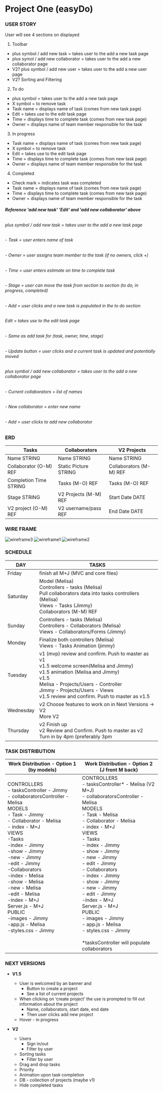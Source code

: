 # Project One (easyDo)


### __USER STORY__

User will see 4 sections on displayed

1. Toolbar
  - plus symbol / add new task  = takes user to the add a new task page
  - plus symol / add new collaborator  = takes user to the add a new collaborator page 
  - V2? plus symbol / add new user  = takes user to the add a new user page
  - V2? Sorting and Filtering

2. To do
  - plus symbol  = takes user to the add a new task page 
  - X symbol = to remove task
  - Task name  = displays name of task (comes from new task page)
  - Edit = takes use to the edit task page
  - Time = displays time to complete task (comes from new task page)
  - Owner = displays name of team member responsible for the task

3. In progress 
  - Task name  = displays name of task (comes from new task page)
  - X symbol = to remove task
  - Edit = takes use to the edit task page
  - Time = displays time to complete task (comes from new task page)
  - Owner = displays name of team member responsible for the task

4. Completed 
  - Check mark = indicates task was completed
  - Task name  = displays name of task (comes from new task page)
  - Time = displays time to complete task (comes from new task page) 
  - Owner = displays name of team member responsible for the task

###### __Reference 'add new task' 'Edit' and 'add new collaborator' above__
###### plus symbol / add new task  = takes user to the add a new task page
######  - Task = user enters name of task
######  - Owner = user assigns team member to the task (if no owners, click +)
######  - Time = user enters estimate on time to complete task
######  - Stage = user can move the task from section to section (to do, in progress, completed)
###### - Add = user clicks and a new task is populated in the to do section

###### Edit = takes use to the edit task page
###### - Same as add task for (task, owner, time, stage)
###### - Update button = user clicks and a current task is updated and potentially moved

###### plus symbol / add new collaborator  = takes user to the add a new collaborator page
######  - Current collaborators = list of names
######  - New collaborator = enter new name
######  - Add = user clicks to add new collaborator


### __ERD__
<!-- erd table start -->
<table>

<thead>
<tr>
<th>Tasks</th>
<th>Collaborators</th>
<th>V2 Projects</th>
</tr>
</thead>

<tbody>
<tr>
<td>Name STRING</td>
<td>Name STRING</td>
<td>Name STRING</td>
</tr>

<tr>
<td>Collaborator (O-M) REF<div></td>
<td>Static Picture STRING</td>
<td>Collaborators (M-M) REF<div></td>
</tr>

<tr>
<td>Completion Time STRING</td>
<td>Tasks (M-O) REF<div></td>
<td>Tasks (M-O) REF<div></td>
</tr>

<tr>
<td>Stage STRING</td>
<td>V2 Projects (M-M) REF<div></td>
<td>Start Date DATE</td>
</tr>

<tr>
<td>V2 project (O-M) REF<div></td>
<td>V2 username/pass REF<div></td>
<td>End Date DATE</td>
</tr>
</tbody>

</table>
<!-- erd table end -->


### __WIRE FRAME__
![wireframe3](wireframe-images/easyDo-wireframe3.png)
![wireframe1](wireframe-images/easyDo-wireframe1.png)
![wireframe2](wireframe-images/easyDo-wireframe2.png)


### __SCHEDULE__
<!-- schedule table start -->
<table>

<thead>
<tr>
<th>DAY</th>
<th>TASKS</th>
</tr>
</thead>

<tbody>
<tr>
<td>Friday</td>
<td>finish all M+J (MVC and core files)</td>
</tr>

<tr>
<td>Saturday</td>
<td>
  Model (Melisa)<br>
  Controllers - tasks (Melisa)<br>
  Pull collaborators data into tasks controllers (Melisa)<br>
  Views - Tasks (Jimmy)<br>
  Collaborators (M-M) REF<br>
</tr>

<tr>
<td>Sunday</td>
<td>
  Controllers - tasks (Melisa)<br>
  Controllers - Collaborators (Melisa)<br>
  Views - Collaborators/Forms (Jimmy)<br>
</td>
</tr>

<tr>
<td>Monday</td>
<td>
  Finalize both controllers (Melisa)<br>
  Views - Tasks Animation (jimmy)<br>
</td>
</tr>

<tr>
<td>Tuesday</td>
<td>
  v1 (mvp) review and confirm. Push to master as v1<br>
  v1.5 welcome screen(Melisa and Jimmy)<br>
  v1.5 animation (Melisa and Jimmy)<br>
  v1.5 <br>
    Melisa - Projects/Users - Controller<br>
    Jimmy - Projects/Users - Views<br>
  v1.5 review and confirm. Push to master as v1.5<br>
</td>
</tr>

<tr>
<td>Wednesday</td>
<td>
  v2 Choose features to work on in Next Versions -> V2<br>
  More V2<br>
</td>
</tr>

<tr>
<td>Thursday</td>
<td>
  v2 Finish up<br>
  v2 Review and Confirm. Push to master as v2<br>
  Turn in by 4pm (preferably 3pm<br>
</td>
</tr>

</tbody>

</table>
<!-- schedule table end -->


### __TASK DISTRIBUTION__
<!-- task distribution table start -->
<table>

<thead>
<tr>
<th>Work Distribution - Option 1 (by models)</th>
<th>Work Distribution - Option 2 (J front M back)</th>
</tr>
</thead>

<body>
<tr>
<td>
CONTROLLERS <br>
  - tasksController  -  Jimmy<br>
  - collaboratorsController  -  Melisa<br>
MODELS <br>
  - Task  -  Jimmy<br>
  - Collaborator  -  Melisa<br>
  - index  -  M+J<br>
VIEWS<br>
  -Tasks<br>
    -index   -  Jimmy<br>
    -show  -  Jimmy<br>
    -new  -  Jimmy<br>
    -edit  -  Jimmy<br>
  -Collaborators<br>
    -index   -  Melisa<br>
    -show  -  Melisa<br>
    -new  -  Melisa<br>
    -edit  -  Melisa<br>
  -index  -  M+J<br>
Server.js  -  M+J<br>
PUBLIC<br>
  -images  -  Jimmy<br>
  -app.js  -  Melisa<br>
  -styles.css  -  Jimmy<br>
  <br>
  <br>
</td>

<td>
CONTROLLERS<br>
- tasksController*  -  Melisa (V2 M+J)<br>
- collaboratorsController  -  Melisa<br>
MODELS<br>
- Task  -  Melisa<br>
- Collaborator  -  Melisa<br>
- index  -  M+J<br>
VIEWS<br>
- Tasks<br>
  - index   -  Jimmy<br>
  - show  -  Jimmy<br>
  - new  -  Jimmy<br>
  - edit  -  Jimmy<br>
- Collaborators<br>
  - index   -  Jimmy<br>
  - show  -  Jimmy<br>
  - new  -  Jimmy<br>
  - edit  -  Jimmy<br>
-index  -  M+J<br>
Server.js  -  M+J<br>
PUBLIC<br>
- images  -  Jimmy<br>
- app.js  -  Melisa<br>
- styles.css  -  Jimmy<br>
<br>
*tasksController will populate collaborators<br>
</td>
</tr>
</body>

</table>
<!-- task distribution table end -->


### __NEXT VERSIONS__
- __V1.5__
  - User is welcomed by an banner and 
    - Button to create a project
    - See a list of current projects
  - When clicking on ‘create project’ the use is prompted to fill out information about the project 
	  - Name, collaborators, start date, end date
	  - Then user clicks add new project
  - Hover - in progress

- __V2__
  - Users
	  - Sign in/out
	  - Filter by user
  - Sorting tasks
	  - Filter by user
  - Drag and drop tasks
  - Priority
  - Animation upon task completion
  - DB - collection of projects (maybe v1)
  - Hide completed tasks